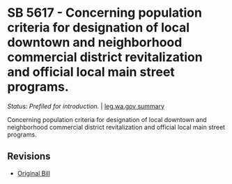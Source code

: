 # SB 5617 - Concerning population criteria for designation of local downtown and neighborhood commercial district revitalization and official local main street programs.
*Status: Prefiled for introduction.* | [leg.wa.gov summary](https://app.leg.wa.gov/billsummary?BillNumber=5617&Year=2021)

Concerning population criteria for designation of local downtown and neighborhood commercial district revitalization and official local main street programs.

## Revisions
* [Original Bill](1/)
